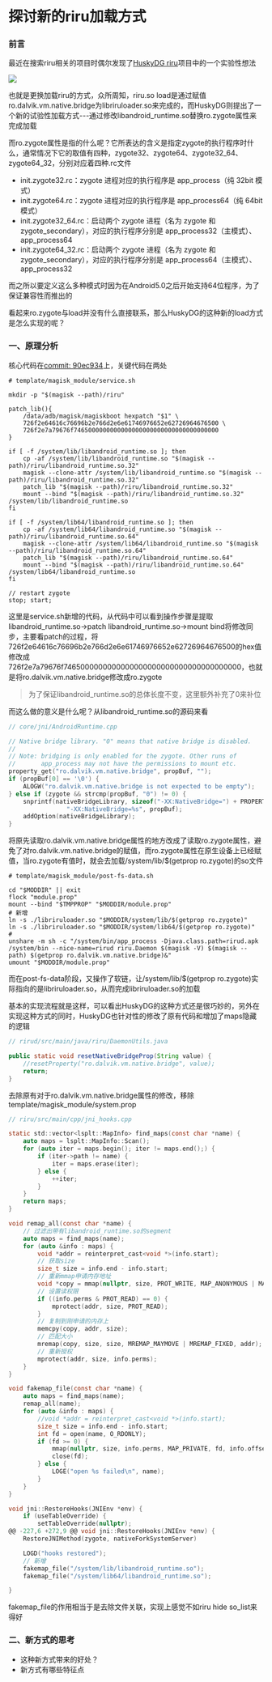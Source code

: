 # 探讨新的riru加载方式


### 前言
最近在搜索riru相关的项目时偶尔发现了[HuskyDG riru](https://github.com/HuskyDG/Riru)项目中的一个实验性想法

![](https://github.com/tcc0lin/self_pic/blob/main/riru-newload.png?raw=true)

也就是更换加载riru的方式，众所周知，riru.so load是通过赋值ro.dalvik.vm.native.bridge为libriruloader.so来完成的，而HuskyDG则提出了一个新的试验性加载方式---通过修改libandroid_runtime.so替换ro.zygote属性来完成加载

而ro.zygote属性是指的什么呢？它所表达的含义是指定zygote的执行程序时什么，通常情况下它的取值有四种，zygote32、zygote64、zygote32_64、zygote64_32，分别对应着四种.rc文件

- init.zygote32.rc：zygote 进程对应的执行程序是 app_process（纯 32bit 模式）
- init.zygote64.rc：zygote 进程对应的执行程序是 app_process64（纯 64bit 模式）
- init.zygote32_64.rc：启动两个 zygote 进程（名为 zygote 和 zygote_secondary），对应的执行程序分别是 app_process32（主模式）、app_process64
- init.zygote64_32.rc：启动两个 zygote 进程（名为 zygote 和 zygote_secondary），对应的执行程序分别是 app_process64（主模式）、app_process32

而之所以要定义这么多种模式时因为在Android5.0之后开始支持64位程序，为了保证兼容性而推出的

看起来ro.zygote与load并没有什么直接联系，那么HuskyDG的这种新的load方式是怎么实现的呢？

### 一、原理分析
核心代码在[commit: 90ec934](https://github.com/RikkaApps/Riru/commit/90ec93448aab3361c51c3d0df39fda427b24b13f)上，关键代码在两处
```shell
# template/magisk_module/service.sh

mkdir -p "$(magisk --path)/riru"

patch_lib(){
    /data/adb/magisk/magiskboot hexpatch "$1" \
    726f2e64616c76696b2e766d2e6e61746976652e62726964676500 \
    726f2e7a79676f7465000000000000000000000000000000000000
}

if [ -f /system/lib/libandroid_runtime.so ]; then
    cp -af /system/lib/libandroid_runtime.so "$(magisk --path)/riru/libandroid_runtime.so.32"
    magisk --clone-attr /system/lib/libandroid_runtime.so "$(magisk --path)/riru/libandroid_runtime.so.32"
    patch_lib "$(magisk --path)/riru/libandroid_runtime.so.32"
    mount --bind "$(magisk --path)/riru/libandroid_runtime.so.32" /system/lib/libandroid_runtime.so
fi

if [ -f /system/lib64/libandroid_runtime.so ]; then
    cp -af /system/lib64/libandroid_runtime.so "$(magisk --path)/riru/libandroid_runtime.so.64"
    magisk --clone-attr /system/lib64/libandroid_runtime.so "$(magisk --path)/riru/libandroid_runtime.so.64"
    patch_lib "$(magisk --path)/riru/libandroid_runtime.so.64"
    mount --bind "$(magisk --path)/riru/libandroid_runtime.so.64" /system/lib64/libandroid_runtime.so
fi

// restart zygote
stop; start;
```
这里是service.sh新增的代码，从代码中可以看到操作步骤是提取libandroid_runtime.so->patch libandroid_runtime.so->mount bind将修改同步，主要看patch的过程，将726f2e64616c76696b2e766d2e6e61746976652e62726964676500的hex值修改成726f2e7a79676f7465000000000000000000000000000000000000，也就是将ro.dalvik.vm.native.bridge修改成ro.zygote

>为了保证libandroid_runtime.so的总体长度不变，这里额外补充了0来补位

而这么做的意义是什么呢？从libandroid_runtime.so的源码来看
```c
// core/jni/AndroidRuntime.cpp

// Native bridge library. "0" means that native bridge is disabled.
//
// Note: bridging is only enabled for the zygote. Other runs of
//       app_process may not have the permissions to mount etc.
property_get("ro.dalvik.vm.native.bridge", propBuf, "");
if (propBuf[0] == '\0') {
    ALOGW("ro.dalvik.vm.native.bridge is not expected to be empty");
} else if (zygote && strcmp(propBuf, "0") != 0) {
    snprintf(nativeBridgeLibrary, sizeof("-XX:NativeBridge=") + PROPERTY_VALUE_MAX,
                "-XX:NativeBridge=%s", propBuf);
    addOption(nativeBridgeLibrary);
}
```
将原先读取ro.dalvik.vm.native.bridge属性的地方改成了读取ro.zygote属性，避免了对ro.dalvik.vm.native.bridge的赋值，而ro.zygote属性在原生设备上已经赋值，当ro.zygote有值时，就会去加载/system/lib/$(getprop ro.zygote)的so文件
```shell
# template/magisk_module/post-fs-data.sh

cd "$MODDIR" || exit
flock "module.prop"
mount --bind "$TMPPROP" "$MODDIR/module.prop"
# 新增
ln -s ./libriruloader.so "$MODDIR/system/lib/$(getprop ro.zygote)"
ln -s ./libriruloader.so "$MODDIR/system/lib64/$(getprop ro.zygote)"
#
unshare -m sh -c "/system/bin/app_process -Djava.class.path=rirud.apk /system/bin --nice-name=rirud riru.Daemon $(magisk -V) $(magisk --path) $(getprop ro.dalvik.vm.native.bridge)&"
umount "$MODDIR/module.prop"
```
而在post-fs-data阶段，又操作了软链，让/system/lib/$(getprop ro.zygote)实际指向的是libriruloader.so，从而完成libriruloader.so的加载

基本的实现流程就是这样，可以看出HuskyDG的这种方式还是很巧妙的，另外在实现这种方式的同时，HuskyDG也针对性的修改了原有代码和增加了maps隐藏的逻辑
```java
// rirud/src/main/java/riru/DaemonUtils.java

public static void resetNativeBridgeProp(String value) {
    //resetProperty("ro.dalvik.vm.native.bridge", value);
    return;
}
```
去除原有对于ro.dalvik.vm.native.bridge属性的修改，移除template/magisk_module/system.prop
```c
// riru/src/main/cpp/jni_hooks.cpp

static std::vector<lsplt::MapInfo> find_maps(const char *name) {
    auto maps = lsplt::MapInfo::Scan();
    for (auto iter = maps.begin(); iter != maps.end();) {
        if (iter->path != name) {
            iter = maps.erase(iter);
        } else {
            ++iter;
        }
    }
    return maps;
}

void remap_all(const char *name) {
    // 过滤出带有libandroid_runtime.so的segment
    auto maps = find_maps(name);
    for (auto &info : maps) {
        void *addr = reinterpret_cast<void *>(info.start);
        // 获取size
        size_t size = info.end - info.start;
        // 重新mmap申请内存地址
        void *copy = mmap(nullptr, size, PROT_WRITE, MAP_ANONYMOUS | MAP_PRIVATE, -1, 0);
        // 设置读权限
        if ((info.perms & PROT_READ) == 0) {
            mprotect(addr, size, PROT_READ);
        }
        // 复制到刚申请的内存上
        memcpy(copy, addr, size);
        // 匹配大小
        mremap(copy, size, size, MREMAP_MAYMOVE | MREMAP_FIXED, addr);
        // 重新授权
        mprotect(addr, size, info.perms);
    }
}

void fakemap_file(const char *name) {
    auto maps = find_maps(name);
    remap_all(name);
    for (auto &info : maps) {
        //void *addr = reinterpret_cast<void *>(info.start);
        size_t size = info.end - info.start;
        int fd = open(name, O_RDONLY);
        if (fd >= 0) {
            mmap(nullptr, size, info.perms, MAP_PRIVATE, fd, info.offset);
            close(fd);
        } else {
            LOGE("open %s failed\n", name);
        }
    }
}

void jni::RestoreHooks(JNIEnv *env) {
    if (useTableOverride) {
        setTableOverride(nullptr);
@@ -227,6 +272,9 @@ void jni::RestoreHooks(JNIEnv *env) {
    RestoreJNIMethod(zygote, nativeForkSystemServer)

    LOGD("hooks restored");
    // 新增
    fakemap_file("/system/lib/libandroid_runtime.so");
    fakemap_file("/system/lib64/libandroid_runtime.so");

}
```
fakemap_file的作用相当于是去除文件关联，实现上感觉不如riru hide so_list来得好

### 二、新方式的思考
- 这种新方式带来的好处？
- 新方式有哪些特征点
